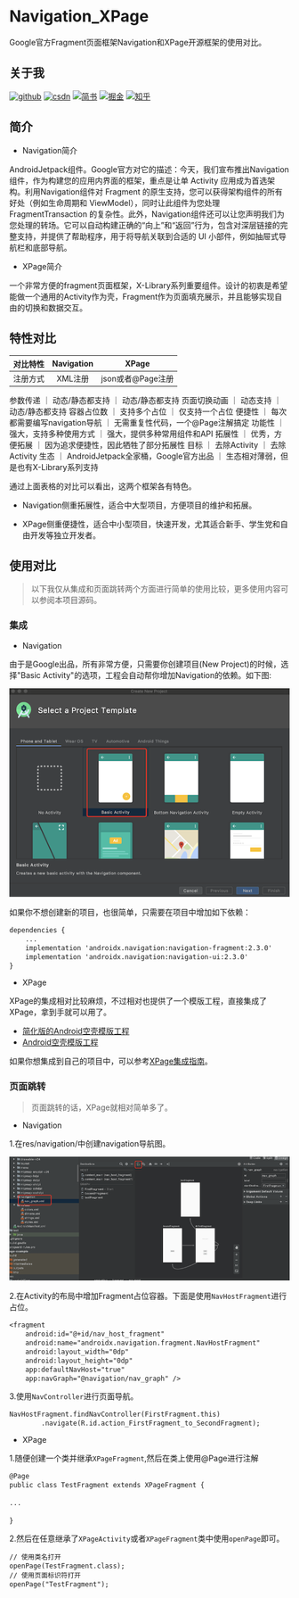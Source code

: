 # Navigation_XPage

Google官方Fragment页面框架Navigation和XPage开源框架的使用对比。

## 关于我

[![github](https://img.shields.io/badge/GitHub-xuexiangjys-blue.svg)](https://github.com/xuexiangjys)   [![csdn](https://img.shields.io/badge/CSDN-xuexiangjys-green.svg)](http://blog.csdn.net/xuexiangjys)   [![简书](https://img.shields.io/badge/简书-xuexiangjys-red.svg)](https://www.jianshu.com/u/6bf605575337)   [![掘金](https://img.shields.io/badge/掘金-xuexiangjys-brightgreen.svg)](https://juejin.im/user/598feef55188257d592e56ed)   [![知乎](https://img.shields.io/badge/知乎-xuexiangjys-violet.svg)](https://www.zhihu.com/people/xuexiangjys)

## 简介

* Navigation简介

AndroidJetpack组件。Google官方对它的描述：今天，我们宣布推出Navigation组件，作为构建您的应用内界面的框架，重点是让单 Activity 应用成为首选架构。利用Navigation组件对 Fragment 的原生支持，您可以获得架构组件的所有好处（例如生命周期和 ViewModel），同时让此组件为您处理 FragmentTransaction 的复杂性。此外，Navigation组件还可以让您声明我们为您处理的转场。它可以自动构建正确的“向上”和“返回”行为，包含对深层链接的完整支持，并提供了帮助程序，用于将导航关联到合适的 UI 小部件，例如抽屉式导航栏和底部导航。

* XPage简介

一个非常方便的fragment页面框架，X-Library系列重要组件。设计的初衷是希望能做一个通用的Activity作为壳，Fragment作为页面填充展示，并且能够实现自由的切换和数据交互。

## 特性对比

对比特性 | Navigation | XPage
:-|:-:|:-:
注册方式 | XML注册 | json或者@Page注册
参数传递 ｜ 动态/静态都支持 ｜ 动态/静态都支持
页面切换动画 ｜ 动态支持 ｜ 动态/静态都支持
容器占位数 ｜ 支持多个占位 ｜ 仅支持一个占位
便捷性 ｜ 每次都需要编写navigation导航 ｜ 无需重复性代码，一个@Page注解搞定
功能性 ｜ 强大，支持多种使用方式 ｜ 强大，提供多种常用组件和API
拓展性 ｜ 优秀，方便拓展 ｜ 因为追求便捷性，因此牺牲了部分拓展性
目标 ｜ 去除Activity ｜ 去除Activity
生态 ｜ AndroidJetpack全家桶，Google官方出品 ｜ 生态相对薄弱，但是也有X-Library系列支持

通过上面表格的对比可以看出，这两个框架各有特色。

* Navigation侧重拓展性，适合中大型项目，方便项目的维护和拓展。

* XPage侧重便捷性，适合中小型项目，快速开发，尤其适合新手、学生党和自由开发等独立开发者。

## 使用对比

> 以下我仅从集成和页面跳转两个方面进行简单的使用比较，更多使用内容可以参阅本项目源码。

### 集成

* Navigation

由于是Google出品，所有非常方便，只需要你创建项目(New Project)的时候，选择"Basic Activity"的选项，工程会自动帮你增加Navigation的依赖。如下图:

![](./art/1.png)

如果你不想创建新的项目，也很简单，只需要在项目中增加如下依赖：

```
dependencies {
    ...
    implementation 'androidx.navigation:navigation-fragment:2.3.0'
    implementation 'androidx.navigation:navigation-ui:2.3.0'
}
```

* XPage

XPage的集成相对比较麻烦，不过相对也提供了一个模版工程，直接集成了XPage，拿到手就可以用了。

* [简化版的Android空壳模版工程](https://github.com/xuexiangjys/TemplateSimpleProject)
* [Android空壳模版工程](https://github.com/xuexiangjys/TemplateAppProject)


如果你想集成到自己的项目中，可以参考[XPage集成指南](https://github.com/xuexiangjys/XPage/wiki/集成指南)。


### 页面跳转

> 页面跳转的话，XPage就相对简单多了。

* Navigation

1.在res/navigation/中创建navigation导航图。

![](./art/2.png)

2.在Activity的布局中增加Fragment占位容器。下面是使用`NavHostFragment`进行占位。

```
<fragment
    android:id="@+id/nav_host_fragment"
    android:name="androidx.navigation.fragment.NavHostFragment"
    android:layout_width="0dp"
    android:layout_height="0dp"
    app:defaultNavHost="true"
    app:navGraph="@navigation/nav_graph" />
```

3.使用`NavController`进行页面导航。

```
NavHostFragment.findNavController(FirstFragment.this)
        .navigate(R.id.action_FirstFragment_to_SecondFragment);
```

* XPage

1.随便创建一个类并继承`XPageFragment`,然后在类上使用@Page进行注解

```
@Page
public class TestFragment extends XPageFragment {

...

}
```

2.然后在任意继承了`XPageActivity`或者`XPageFragment`类中使用`openPage`即可。

```
// 使用类名打开
openPage(TestFragment.class);
// 使用页面标识符打开
openPage("TestFragment");
```




